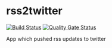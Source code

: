 # rss2twitter
[![Build Status](https://travis-ci.org/mogikanen9/rss2twitter.svg?branch=master)](https://travis-ci.org/mogikanen9/rss2twitter)
[![Quality Gate Status](https://sonarcloud.io/api/project_badges/measure?project=rss2twitter&metric=alert_status)](https://sonarcloud.io/dashboard?id=rss2twitter)

App which pushed rss updates to twitter
